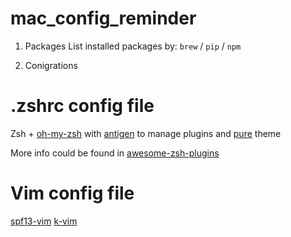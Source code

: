 # mac_config_reminder


1. Packages
List installed packages by:
`brew` / `pip` / `npm`

2. Conigrations

# .zshrc config file
Zsh + [oh-my-zsh](https://github.com/robbyrussell/oh-my-zsh) with [antigen](https://github.com/zsh-users/antigen) to manage plugins and [pure](https://github.com/sindresorhus/pure) theme

More info could be found in [awesome-zsh-plugins](https://github.com/unixorn/awesome-zsh-plugins)

# Vim config file
[spf13-vim](https://github.com/spf13/spf13-vim)
[k-vim](https://github.com/wklken/k-vim)
